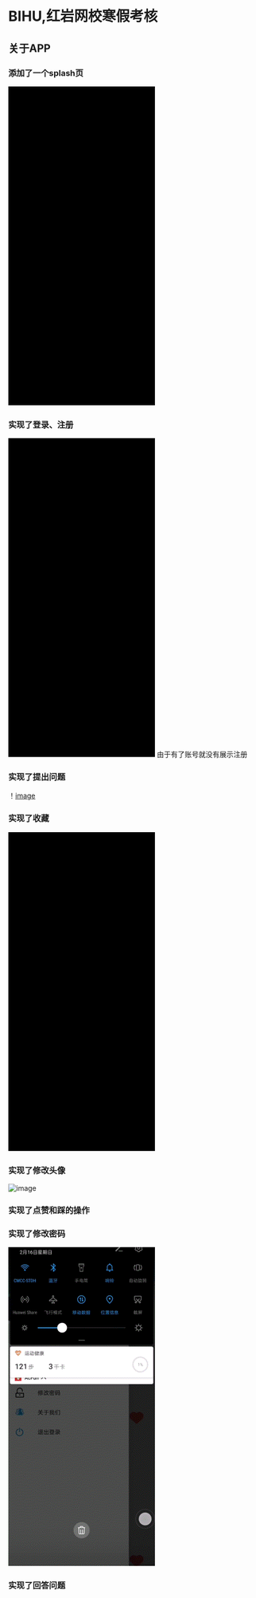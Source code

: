 BIHU,红岩网校寒假考核 
===================
关于APP
------
### 添加了一个splash页
![image](https://github.com/MIKE-MILK/bihu/blob/master/gif/Video_20200216_102437_890.gif)
### 实现了登录、注册  
![image](https://github.com/MIKE-MILK/bihu/blob/master/gif/Video_20200216_103552_581.gif)
由于有了账号就没有展示注册
### 实现了提出问题
！[image](https://github.com/MIKE-MILK/bihu/blob/master/gif/Video_20200216_104023_115.gif)
### 实现了收藏
![image](https://github.com/MIKE-MILK/bihu/blob/master/gif/Video_20200216_104023_115.gif)
### 实现了修改头像
![image](https://github.com/MIKE-MILK/bihu/blob/master/gif/Video_20200216_104658_822.gif)
### 实现了点赞和踩的操作
### 实现了修改密码
![image](https://github.com/MIKE-MILK/bihu/blob/master/gif/Video_20200216_104920_305.gif)
### 实现了回答问题
